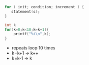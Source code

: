 ```c
for ( init; condition; increment ) {
   statement(s);
}
```

```c
int k
for(k=0;k<10;k=k+1){
	printf("%i\n",k);
}
```
- repeats loop 10 times
- k=k+1 -> k++
- k=k-1 -> k